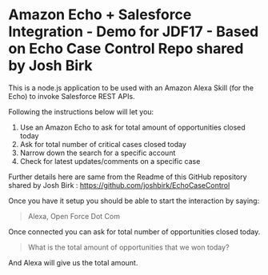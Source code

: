 Amazon Echo + Salesforce Integration - Demo for JDF17 - Based on Echo Case Control Repo shared by Josh Birk
==========================================================================================================


This is a node.js application to be used with an Amazon Alexa Skill (for the Echo) to invoke Salesforce REST APIs.

Following the instructions below will let you:

1. Use an Amazon Echo to ask for total amount of opportunities closed today
2. Ask for total number of critical cases closed today
3. Narrow down the search for a specific account
4. Check for latest updates/comments on a specific case

Further details here are same from the Readme of this GitHub repository shared by Josh Birk : https://github.com/joshbirk/EchoCaseControl

Once you have it setup you should be able to start the interaction by saying:

>Alexa, Open Force Dot Com

Once connected you can ask for total number of opportunities closed today.

>What is the total amount of opportunities that we won today?

And Alexa will give us the total amount.




